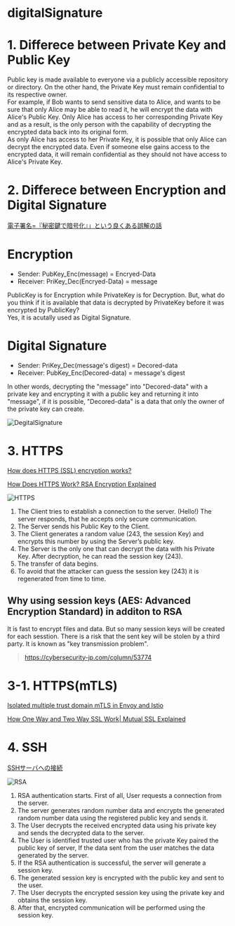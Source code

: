 # digitalSignature


# 1. Differece between Private Key and Public Key
Public key is made available to everyone via a publicly accessible repository or directory. On the other hand, the Private Key must remain confidential to its respective owner.<br>
For example, if Bob wants to send sensitive data to Alice, and wants to be sure that only Alice may be able to read it, he will encrypt the data with Alice's Public Key. Only Alice has access to her corresponding Private Key and as a result, is the only person with the capability of decrypting the encrypted data back into its original form.<br>
As only Alice has access to her Private Key, it is possible that only Alice can decrypt the encrypted data. Even if someone else gains access to the encrypted data, it will remain confidential as they should not have access to Alice's Private Key.

# 2. Differece between Encryption and Digital Signature
[電子署名=『秘密鍵で暗号化』」という良くある誤解の話](https://qiita.com/angel_p_57/items/d7ffb9ec13b4dde3357d)

# Encryption
- Sender:   PubKey_Enc(message)      = Encryed-Data<br>
- Receiver: PriKey_Dec(Encryed-Data) = message

PublicKey is for Encryption while PrivateKey is for Decryption.
But, what do you think if it is available that data is decrypted by PrivateKey before it was encrypted by PublicKey? <br>
Yes, it is acutally used as Digital Signature.

# Digital Signature
- Sender:   PriKey_Dec(message's digest) = Decored-data<br>
- Receiver: PubKey_Enc(Decored-data)     = message's digest

In other words, decrypting the "message" into "Decored-data" with a private key and encrypting it with a public key and returning it into "message", if it is possible, "Decored-data" is a data that only the owner of the private key can create. <br>

![DegitalSignature](http://www.herongyang.com/PKI/Digital-Signature-Scheme.jpg)

# 3. HTTPS
[How does HTTPS (SSL) encryption works?](https://sid-500.com/2017/11/01/how-does-https-ssl-encryption-works/)

[How Does HTTPS Work? RSA Encryption Explained](https://tiptopsecurity.com/how-does-https-work-rsa-encryption-explained/)

![HTTPS](https://patrick6649.files.wordpress.com/2017/10/unbenannt68.png)

1. The Client tries to establish a connection to the server. (Hello!) The server responds, that he accepts only secure communication.
2. The Server sends his Public Key to the Client.
3. The Client generates a random value (243, the session Key) and encrypts this number by using the Server’s public key.
4. The Server is the only one that can decrypt the data with his Private Key. After decryption, he can read the session key (243).
5. The transfer of data begins.
6. To avoid that the attacker can guess the session key (243) it is regenerated from time to time.

Why using session keys (AES: Advanced Encryption Standard) in additon to RSA
---
It is fast to encrypt files and data. But so many session keys will be created for each sesstion. There is a risk that the sent key will be stolen by a third party. It is known as "key transmission problem".

> https://cybersecurity-jp.com/column/53774

# 3-1. HTTPS(mTLS)

[Isolated multiple trust domain mTLS in Envoy and Istio](https://speakerdeck.com/mathetake/isolated-multiple-trust-domain-mtls-in-envoy-and-istio)

[How One Way and Two Way SSL Work| Mutual SSL Explained](https://www.youtube.com/watch?v=ohn89zOcf4M&list=LL&index=1)


# 4. SSH
[SSHサーバへの接続](https://rat.cis.k.hosei.ac.jp/article/rat/linuxliteracy/2005/ssh.html)

![RSA](https://www.thesslstore.com/blog/wp-content/uploads/2021/04/how-ssh-authentication-works.png)

1. RSA authentication starts. First of all, User requests a connection from the server.
2. The server generates random number data and encrypts the generated random number data using the registered public key and sends it.
3. The User decrypts the received encrypted data using his private key and sends the decrypted data to the server.
4. The User is identified trusted user who has the private Key paired the public key of server, If the data sent from the user matches the data generated by the server.
5. If the RSA authentication is successful, the server will generate a session key.
6. The generated session key is encrypted with the public key and sent to the user.
7. The User decrypts the encrypted session key using the private key and obtains the session key.
8. After that, encrypted communication will be performed using the session key.
